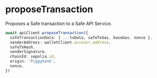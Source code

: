 # proposeTransaction

Proposes a Safe transaction to a Safe API Service.

```ts
await apiClient.proposeTransaction({
  safeTransactionData: { ...txData, safeTxGas, baseGas, nonce },
  senderAddress: walletClient.account.address,
  safeTxHash,
  senderSignature,
  chainId: sepolia.id,
  origin: 'Piggybank',
  nonce,
})
```
